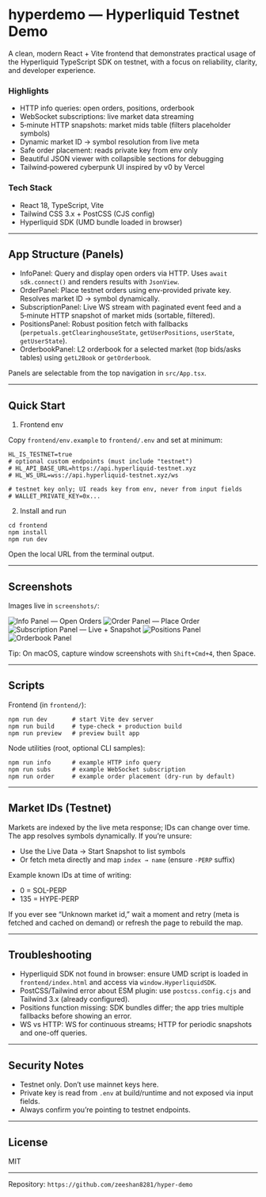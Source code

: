 # hyperdemo — Hyperliquid Testnet Demo

A clean, modern React + Vite frontend that demonstrates practical usage of the Hyperliquid TypeScript SDK on testnet, with a focus on reliability, clarity, and developer experience.

### Highlights
- HTTP info queries: open orders, positions, orderbook
- WebSocket subscriptions: live market data streaming
- 5‑minute HTTP snapshots: market mids table (filters placeholder symbols)
- Dynamic market ID → symbol resolution from live meta
- Safe order placement: reads private key from env only
- Beautiful JSON viewer with collapsible sections for debugging
- Tailwind‑powered cyberpunk UI inspired by v0 by Vercel

### Tech Stack
- React 18, TypeScript, Vite
- Tailwind CSS 3.x + PostCSS (CJS config)
- Hyperliquid SDK (UMD bundle loaded in browser)

---

## App Structure (Panels)

- InfoPanel: Query and display open orders via HTTP. Uses `await sdk.connect()` and renders results with `JsonView`.
- OrderPanel: Place testnet orders using env‑provided private key. Resolves market ID → symbol dynamically.
- SubscriptionPanel: Live WS stream with paginated event feed and a 5‑minute HTTP snapshot of market mids (sortable, filtered).
- PositionsPanel: Robust position fetch with fallbacks (`perpetuals.getClearinghouseState`, `getUserPositions`, `userState`, `getUserState`).
- OrderbookPanel: L2 orderbook for a selected market (top bids/asks tables) using `getL2Book` or `getOrderbook`.

Panels are selectable from the top navigation in `src/App.tsx`.

---

## Quick Start

1) Frontend env

Copy `frontend/env.example` to `frontend/.env` and set at minimum:

```
HL_IS_TESTNET=true
# optional custom endpoints (must include "testnet")
# HL_API_BASE_URL=https://api.hyperliquid-testnet.xyz
# HL_WS_URL=wss://api.hyperliquid-testnet.xyz/ws

# testnet key only; UI reads key from env, never from input fields
# WALLET_PRIVATE_KEY=0x...
```

2) Install and run

```
cd frontend
npm install
npm run dev
```

Open the local URL from the terminal output.

---

## Screenshots

Images live in `screenshots/`:

![Info Panel — Open Orders](screenshots/info-open-orders.jpeg)
![Order Panel — Place Order](screenshots/order-place.jpeg)
![Subscription Panel — Live + Snapshot](screenshots/subscription-live-snapshot.jpeg)
![Positions Panel](screenshots/positions.jpeg)
![Orderbook Panel](screenshots/orderbook.jpeg)

Tip: On macOS, capture window screenshots with `Shift+Cmd+4`, then Space.

---

## Scripts

Frontend (in `frontend/`):

```
npm run dev       # start Vite dev server
npm run build     # type-check + production build
npm run preview   # preview built app
```

Node utilities (root, optional CLI samples):

```
npm run info      # example HTTP info query
npm run subs      # example WebSocket subscription
npm run order     # example order placement (dry-run by default)
```

---

## Market IDs (Testnet)

Markets are indexed by the live meta response; IDs can change over time. The app resolves symbols dynamically. If you’re unsure:

- Use the Live Data → Start Snapshot to list symbols
- Or fetch meta directly and map `index → name` (ensure `-PERP` suffix)

Example known IDs at time of writing:
- 0 = SOL-PERP
- 135 = HYPE-PERP

If you ever see “Unknown market id,” wait a moment and retry (meta is fetched and cached on demand) or refresh the page to rebuild the map.

---

## Troubleshooting

- Hyperliquid SDK not found in browser: ensure UMD script is loaded in `frontend/index.html` and access via `window.HyperliquidSDK`.
- PostCSS/Tailwind error about ESM plugin: use `postcss.config.cjs` and Tailwind 3.x (already configured).
- Positions function missing: SDK bundles differ; the app tries multiple fallbacks before showing an error.
- WS vs HTTP: WS for continuous streams; HTTP for periodic snapshots and one-off queries.

---

## Security Notes

- Testnet only. Don’t use mainnet keys here.
- Private key is read from `.env` at build/runtime and not exposed via input fields.
- Always confirm you’re pointing to testnet endpoints.

---

## License

MIT

---

Repository: `https://github.com/zeeshan8281/hyper-demo`
